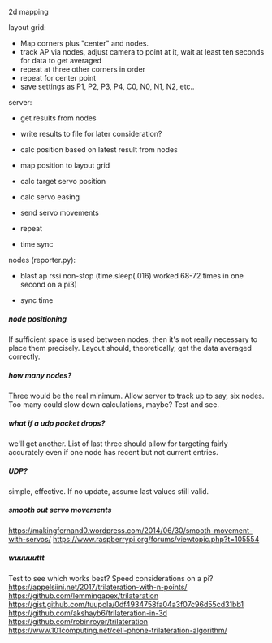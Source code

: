 2d mapping

layout grid:
- Map corners plus "center" and nodes.
- track AP via nodes, adjust camera to point at it, wait at least ten seconds for data to get averaged
- repeat at three other corners in order
- repeat for center point
- save settings as P1, P2, P3, P4, C0, N0, N1, N2, etc..

server:
- get results from nodes
- write results to file for later consideration?
- calc position based on latest result from nodes
- map position to layout grid
- calc target servo position
- calc servo easing
- send servo movements
- repeat

- time sync 

nodes (reporter.py):
- blast ap rssi non-stop (time.sleep(.016) worked 68-72 times in one second on a pi3)

- sync time

##### node positioning

If sufficient space is used between nodes, then it's not really necessary to place them precisely. Layout should, theoretically, get the data averaged correctly. 

##### how many nodes?

Three would be the real minimum.  Allow server to track up to say, six nodes.  Too many could slow down calculations, maybe?  Test and see.

##### what if a udp packet drops?

we'll get another.  List of last three should allow for targeting fairly accurately even if one node has recent but not current entries.

##### UDP?

simple, effective. If no update, assume last values still valid.

##### smooth out servo movements

https://makingfernand0.wordpress.com/2014/06/30/smooth-movement-with-servos/
https://www.raspberrypi.org/forums/viewtopic.php?t=105554

##### wuuuuuttt

Test to see which works best? Speed considerations on a pi?
https://appelsiini.net/2017/trilateration-with-n-points/
https://github.com/lemmingapex/trilateration
https://gist.github.com/tuupola/0df4934758fa04a3f07c96d55cd31bb1
https://github.com/akshayb6/trilateration-in-3d
https://github.com/robinroyer/trilateration
https://www.101computing.net/cell-phone-trilateration-algorithm/ 
